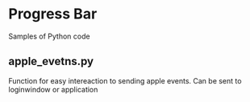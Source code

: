 # Progress Bar
Samples of Python code

## apple_evetns.py
Function for easy intereaction to sending apple events.  Can be sent to loginwindow or application

